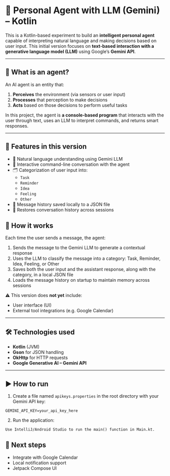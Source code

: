 # 🤖 Personal Agent with LLM (Gemini) – Kotlin

This is a Kotlin-based experiment to build an **intelligent personal agent** capable of
interpreting natural language and making decisions based on user input. This initial
version focuses on **text-based interaction with a generative language model (LLM)**
using Google’s **Gemini API**.

---

## 🧠 What is an agent?

An AI agent is an entity that:

1. **Perceives** the environment (via sensors or user input)
2. **Processes** that perception to make decisions
3. **Acts** based on those decisions to perform useful tasks

In this project, the agent is **a console-based program** that interacts with the user through text,
uses an LLM to interpret commands, and returns smart responses.

---

## 🚀 Features in this version

- 🧠 Natural language understanding using Gemini LLM
- 💬 Interactive command-line conversation with the agent
- 🗂️ Categorization of user input into:
    - `Task`
    - `Reminder`
    - `Idea`
    - `Feeling`
    - `Other`
- 💾 Message history saved locally to a JSON file
- 🔁 Restores conversation history across sessions

## 🧠 How it works

Each time the user sends a message, the agent:

1. Sends the message to the Gemini LLM to generate a contextual response
2. Uses the LLM to classify the message into a category: Task, Reminder, Idea, Feeling, or Other
3. Saves both the user input and the assistant response, along with the category, in a local JSON file
4. Loads the message history on startup to maintain memory across sessions

⚠️ This version does **not yet** include:

- User interface (UI)
- External tool integrations (e.g. Google Calendar)

---

## 🛠️ Technologies used

- **Kotlin** (JVM)
- **Gson** for JSON handling
- **OkHttp** for HTTP requests
- **Google Generative AI – Gemini API**

---

## ▶️ How to run

1. Create a file named `apikeys.properties` in the root directory with your Gemini API key:
```
GEMINI_API_KEY=your_api_key_here
```

2. Run the application:
```
Use IntelliJ/Android Studio to run the main() function in Main.kt.
```

## 📌 Next steps

- Integrate with Google Calendar
- Local notification support
- Jetpack Compose UI
